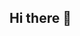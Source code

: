 ## Hi there 👋

<!--
**marta-seq/marta-seq** is a ✨ _special_ ✨ repository because its `README.md` (this file) appears on your GitHub profile.

I'm a PhD student working at School of Engineering, University of Minho and Leiden University Medical Centre. 
Passionate about science, I hope to take part in a changing world, innovate and contribute to the development of areas such as health, sustainability, and the biotechnology industry.
I work at the intersection of computer science and biology and I'm especially interested in bringing meaning to biological data by using 
state-of-the-art data analysis and artificial intelligence techniques.



Here are some ideas to get you started:

- 🔭 I’m currently working on ...
- 🌱 I’m currently learning ...
- 👯 I’m looking to collaborate on ...

- 📫 Professional Profiles:
  
[![LinkedIn](https://img.shields.io/badge/LinkedIn-Profile-blue?logo=linkedin)](https://www.linkedin.com/in/ana-marta-sequeira/)

[![Google Scholar](https://img.shields.io/badge/Google%20Scholar-Profile-lightgrey?logo=googlescholar)](https://scholar.google.com/citations?user=cl_FYJsAAAAJ)

